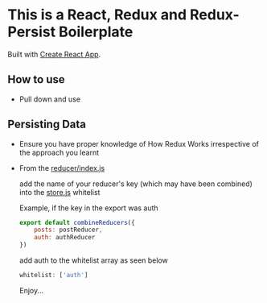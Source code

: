 # This is a React, Redux and Redux-Persist Boilerplate

Built with  [Create React App](https://github.com/facebook/create-react-app).

## How to use

- Pull down and use

## Persisting Data

* Ensure you have proper knowledge of How Redux Works irrespective of the approach you learnt

- From the [reducer/index.js](src/reducers/index.js) 
    
    add the name of your reducer's key (which may have been combined) into the [store.js](src/store.js) whitelist 

    Example, if the key in the export was auth

    ```js
    export default combineReducers({
        posts: postReducer,
        auth: authReducer
    })
    ``` 
    add auth to the whitelist array as seen below

    ```js
    whitelist: ['auth']
    ``` 

    Enjoy...


